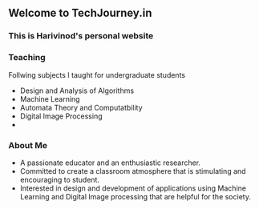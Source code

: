 ## Welcome to TechJourney.in
### This is Harivinod's personal website

### Teaching
Follwing subjects I taught for undergraduate students
- Design and Analysis of Algorithms
- Machine Learning
- Automata Theory and Computatbility
- Digital Image Processing
- 
###  About Me
- A passionate educator and an enthusiastic researcher. 
- Committed to create a classroom atmosphere that is stimulating and encouraging to student. 
- Interested in design and development of applications using Machine Learning and Digital Image processing that are helpful for the society.

